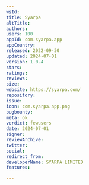 ```yaml
---
wsId: 
title: Syarpa
altTitle: 
authors: 
users: 100
appId: com.syarpa.app
appCountry: 
released: 2022-09-30
updated: 2024-07-01
version: 1.0.4
stars: 
ratings: 
reviews: 
size: 
website: https://syarpa.com/
repository: 
issue: 
icon: com.syarpa.app.png
bugbounty: 
meta: ok
verdict: fewusers
date: 2024-07-01
signer: 
reviewArchive: 
twitter: 
social: 
redirect_from: 
developerName: SYARPA LIMITED
features: 

---
```


